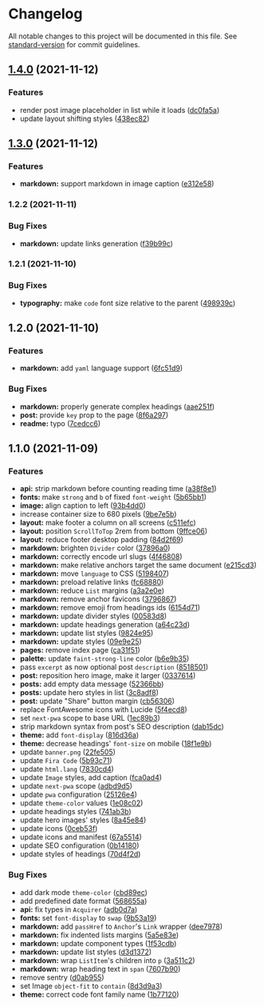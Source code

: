 # Changelog

All notable changes to this project will be documented in this file. See [standard-version](https://github.com/conventional-changelog/standard-version) for commit guidelines.

## [1.4.0](https://github.com/drizzer14/v10i.dev/compare/1.3.0...1.4.0) (2021-11-12)


### Features

* render post image placeholder in list while it loads ([dc0fa5a](https://github.com/drizzer14/v10i.dev/commit/dc0fa5abd64a2e86a9d9770778ba84753708740f))
* update layout shifting styles ([438ec82](https://github.com/drizzer14/v10i.dev/commit/438ec82e1f9e93991c356a15bee18570eb852baa))

## [1.3.0](https://github.com/drizzer14/v10i.dev/compare/1.2.2...1.3.0) (2021-11-12)


### Features

* **markdown:** support markdown in image caption ([e312e58](https://github.com/drizzer14/v10i.dev/commit/e312e58688894a391dc537ceaea54c42960947ec))

### 1.2.2 (2021-11-11)


### Bug Fixes

* **markdown:** update links generation ([f39b99c](https://github.com/drizzer14/v10i.dev/commit/f39b99c6bf8c6b61dda5d5c44a38c904b78c7dbc))

### 1.2.1 (2021-11-10)


### Bug Fixes

* **typography:** make `code` font size relative to the parent ([498939c](https://github.com/drizzer14/v10i.dev/commit/498939cc4b7e398155cc14841ea4becf03cc0759))

## 1.2.0 (2021-11-10)


### Features

* **markdown:** add `yaml` language support ([6fc51d9](https://github.com/drizzer14/v10i.dev/commit/6fc51d9169eae7705465f480bf48aaf5b0689e39))


### Bug Fixes

* **markdown:** properly generate complex headings ([aae251f](https://github.com/drizzer14/v10i.dev/commit/aae251fc8ad7631b6d0ea26ea122081274fae08d))
* **post:** provide `key` prop to the page ([8f6a297](https://github.com/drizzer14/v10i.dev/commit/8f6a2973508572dfe312e47b0efe3c3f689adf1d))
* **readme:** typo ([7cedcc6](https://github.com/drizzer14/v10i.dev/commit/7cedcc60f28b3032c5fd660a5f4cd332c52149c9))

## 1.1.0 (2021-11-09)


### Features

* **api:** strip markdown before counting reading time ([a38f8e1](https://github.com/drizzer14/v10i.dev/commit/a38f8e1e24899a023d871c522206cf8947ab1769))
* **fonts:** make `strong` and `b` of fixed `font-weight` ([5b65bb1](https://github.com/drizzer14/v10i.dev/commit/5b65bb1d67acae09fd2deacc111bcbb5f2d4c276))
* **image:** align caption to left ([93b4dd0](https://github.com/drizzer14/v10i.dev/commit/93b4dd0a5305b4a2a7135604a0c26754b6d8ffa3))
* increase container size to 680 pixels ([9be7e5b](https://github.com/drizzer14/v10i.dev/commit/9be7e5b772e3583608f8ea255d1a842658bef795))
* **layout:** make footer a column on all screens ([c511efc](https://github.com/drizzer14/v10i.dev/commit/c511efc65a07a8c90786fe7d56d8f98504c469a5))
* **layout:** position `ScrollToTop` 2rem from bottom ([9ffce06](https://github.com/drizzer14/v10i.dev/commit/9ffce068371e73f423497b7e5fb341e6c203a069))
* **layout:** reduce footer desktop padding ([84d2f69](https://github.com/drizzer14/v10i.dev/commit/84d2f6985dac8e817aeb556ab80a4dbee7dff595))
* **markdown:** brighten `Divider` color ([37896a0](https://github.com/drizzer14/v10i.dev/commit/37896a0a2f6169ba8e693fee772da1a99110f977))
* **markdown:** correctly encode url slugs ([4f46808](https://github.com/drizzer14/v10i.dev/commit/4f46808134fff74242795a30179d25c7d311b4e0))
* **markdown:** make relative anchors target the same document ([e215cd3](https://github.com/drizzer14/v10i.dev/commit/e215cd3574e8d242558951e38ae1164fe720f952))
* **markdown:** move `language` to CSS ([5198407](https://github.com/drizzer14/v10i.dev/commit/5198407e00834726b6638012caa384cdfb035c8d))
* **markdown:** preload relative links ([fc68880](https://github.com/drizzer14/v10i.dev/commit/fc68880f267db2afe96b180f573b1e45f35e808e))
* **markdown:** reduce `List` margins ([a3a2e0e](https://github.com/drizzer14/v10i.dev/commit/a3a2e0eada61b2bdf171595056c88ff90bc25f1b))
* **markdown:** remove anchor favicons ([3796867](https://github.com/drizzer14/v10i.dev/commit/37968678b0281581862b1d429af963e075b911ad))
* **markdown:** remove emoji from headings ids ([6154d71](https://github.com/drizzer14/v10i.dev/commit/6154d719760b751b47b1645aa220b780d7d25bd5))
* **markdown:** update divider styles ([00583d8](https://github.com/drizzer14/v10i.dev/commit/00583d8d10dccd2940b76288a72f8e5af6edac28))
* **markdown:** update headings generation ([a64c23d](https://github.com/drizzer14/v10i.dev/commit/a64c23d5c6ac958e586586ee35b85e420cf13ed9))
* **markdown:** update list styles ([9824e95](https://github.com/drizzer14/v10i.dev/commit/9824e9563a5e4b1c6b1bb4b1a51bc6ce103513a8))
* **markdown:** update styles ([09e9e25](https://github.com/drizzer14/v10i.dev/commit/09e9e25a39a661d91ac287d5bb97ba66894082f7))
* **pages:** remove index page ([ca31f51](https://github.com/drizzer14/v10i.dev/commit/ca31f51274c51449aa340d0238741a30237e9705))
* **palette:** update `faint-strong-line` color ([b6e9b35](https://github.com/drizzer14/v10i.dev/commit/b6e9b35479a1f12152a11cce9fcd30598056216d))
* pass `excerpt` as now optional post `description` ([8518501](https://github.com/drizzer14/v10i.dev/commit/85185018d64dba3679735ccc52a7c01b49d05a3e))
* **post:** reposition hero image, make it larger ([0337614](https://github.com/drizzer14/v10i.dev/commit/03376144e010b60a48eca77e39766e5d9dffe975))
* **posts:** add empty data message ([52366bb](https://github.com/drizzer14/v10i.dev/commit/52366bbee802551115138e89a1282f41503f12c7))
* **posts:** update hero styles in list ([3c8adf8](https://github.com/drizzer14/v10i.dev/commit/3c8adf8c20c4d4222b1377b7d2d2221c9d6d523b))
* **post:** update "Share" button margin ([cb56306](https://github.com/drizzer14/v10i.dev/commit/cb56306320de95ac634de9ac23b5bb1964e98bd9))
* replace FontAwesome icons with Lucide ([5f4ecd8](https://github.com/drizzer14/v10i.dev/commit/5f4ecd8bc0025913812c667d0b768bb339330f9c))
* set `next-pwa` scope to base URL ([1ec89b3](https://github.com/drizzer14/v10i.dev/commit/1ec89b321badf9937b081b053a0dc0edab7ca436))
* strip markdown syntax from post's SEO description ([dab15dc](https://github.com/drizzer14/v10i.dev/commit/dab15dcead718193bff166870e3f77ee530a0346))
* **theme:** add `font-display` ([816d36a](https://github.com/drizzer14/v10i.dev/commit/816d36af70afcd9c1efeb4aedb0521eb951ac45b))
* **theme:** decrease headings' `font-size` on mobile ([18f1e9b](https://github.com/drizzer14/v10i.dev/commit/18f1e9bd7c3c8a3f4e3db76cc4939b121e503736))
* update `banner.png` ([22fe505](https://github.com/drizzer14/v10i.dev/commit/22fe50521ca0cc78c5d5c3cea64d039073b1a608))
* update `Fira Code` ([5b93c71](https://github.com/drizzer14/v10i.dev/commit/5b93c7115f1837cc4175edb6e94b727d27b8ec42))
* update `html.lang` ([7830cd4](https://github.com/drizzer14/v10i.dev/commit/7830cd482f31baf14d37dad2b00ebd0226116629))
* update `Image` styles, add caption ([fca0ad4](https://github.com/drizzer14/v10i.dev/commit/fca0ad4e2e445979f444e5ba18c218a82e2f13ea))
* update `next-pwa` scope ([adbd9d5](https://github.com/drizzer14/v10i.dev/commit/adbd9d5268601ac9ce448cdd903b190de9f851b3))
* update `pwa` configuration ([25126e4](https://github.com/drizzer14/v10i.dev/commit/25126e413407ac76724cff5430b0dfbe90fdc8d9))
* update `theme-color` values ([1e08c02](https://github.com/drizzer14/v10i.dev/commit/1e08c020b20fabc311e0ce8cb762983fd8993625))
* update headings styles ([741ab3b](https://github.com/drizzer14/v10i.dev/commit/741ab3b6706670b46fb3a6eda1d8f87388a37b56))
* update hero images' styles ([8a45e84](https://github.com/drizzer14/v10i.dev/commit/8a45e84bbfd72eae6c890b8dc43656424299ecf2))
* update icons ([0ceb53f](https://github.com/drizzer14/v10i.dev/commit/0ceb53f5444517896661be5af18eff0f0d31463e))
* update icons and manifest ([67a5514](https://github.com/drizzer14/v10i.dev/commit/67a55148a3736cc06a5c611f9aa1e2b08737e731))
* update SEO configuration ([0b14180](https://github.com/drizzer14/v10i.dev/commit/0b141806374b7e72f894aa6aba3dc8296b6e7f54))
* update styles of headings ([70d4f2d](https://github.com/drizzer14/v10i.dev/commit/70d4f2dbf446ed1107a28bae30e629eac2c1c8ec))


### Bug Fixes

* add dark mode `theme-color` ([cbd89ec](https://github.com/drizzer14/v10i.dev/commit/cbd89ec0b1621e61215334dacb32f52df1b90f70))
* add predefined date format ([568655a](https://github.com/drizzer14/v10i.dev/commit/568655aa9ef06bf1b3453689d2a61977b567a649))
* **api:** fix types in `Acquirer` ([adb0d7a](https://github.com/drizzer14/v10i.dev/commit/adb0d7a65c3754fb86d0720f776b5a74e7c1b9c8))
* **fonts:** set `font-display` to `swap` ([9b53a19](https://github.com/drizzer14/v10i.dev/commit/9b53a1973418b0c69f1cc40da64423cefb283de7))
* **markdown:** add `passHref` to `Anchor`'s `Link` wrapper ([dee7978](https://github.com/drizzer14/v10i.dev/commit/dee7978bb254c9048f71b660ce3a9a11ad183a3b))
* **markdown:** fix indented lists margins ([5a5e83e](https://github.com/drizzer14/v10i.dev/commit/5a5e83e6a098406734b2aa1e50cc9fa5a392a237))
* **markdown:** update component types ([1f53cdb](https://github.com/drizzer14/v10i.dev/commit/1f53cdb0d6396f53a26a9554da2447e824a3ff8e))
* **markdown:** update list styles ([d3d1372](https://github.com/drizzer14/v10i.dev/commit/d3d1372a230c65007242888e4dfe856f1d1a977c))
* **markdown:** wrap `ListItem`'s children into `p` ([3a511c2](https://github.com/drizzer14/v10i.dev/commit/3a511c2816381c9d0b6ab9ddc521704414c36984))
* **markdown:** wrap heading text in `span` ([7607b90](https://github.com/drizzer14/v10i.dev/commit/7607b90ac520f46cb0a66330bc1e56172e5ee37f))
* remove sentry ([d0ab955](https://github.com/drizzer14/v10i.dev/commit/d0ab95587959ab3348f2d90de680e3b2d56397f9))
* set Image `object-fit` to `contain` ([8d3d9a3](https://github.com/drizzer14/v10i.dev/commit/8d3d9a37fb3a0cd6b0729639a2877497eb66f277))
* **theme:** correct code font family name ([1b77120](https://github.com/drizzer14/v10i.dev/commit/1b77120c30d3c84485ee9db868878c1417dc44dc))
